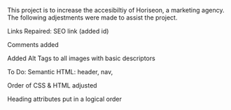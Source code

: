 This project is to increase the accesibiltiy of Horiseon, a marketing agency. The following adjestments were made to assist the project.

Links Repaired: SEO link (added id)

Comments added

Added Alt Tags to all images with basic descriptors 


To Do:
Semantic HTML: header, nav, 

Order of CSS & HTML adjusted

Heading attributes put in a logical order